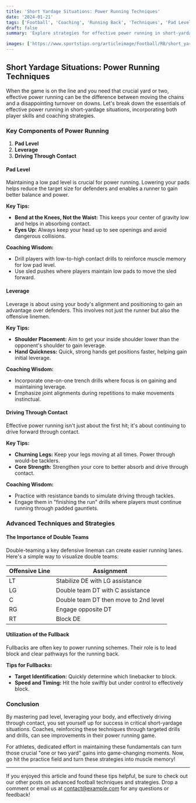 ```yaml
---
title: 'Short Yardage Situations: Power Running Techniques'
date: '2024-01-21'
tags: ['Football', 'Coaching', 'Running Back', 'Techniques', 'Pad Level', 'Leverage', 'Short Yardage', 'Power Running', 'Contact']
draft: false
summary: 'Explore strategies for effective power running in short-yardage situations, including pad level, leverage, and driving through contact.'

images: ['https://www.sportstips.org/articleimage/Football/RB/short_yardage_situations_power_running_techniques.webp']
---
```


## Short Yardage Situations: Power Running Techniques

When the game is on the line and you need that crucial yard or two, effective power running can be the difference between moving the chains and a disappointing turnover on downs. Let's break down the essentials of effective power running in short-yardage situations, incorporating both player skills and coaching strategies.

### Key Components of Power Running

1. **Pad Level**
2. **Leverage**
3. **Driving Through Contact**

#### Pad Level
Maintaining a low pad level is crucial for power running. Lowering your pads helps reduce the target size for defenders and enables a runner to gain better balance and power.

**Key Tips:**
- **Bend at the Knees, Not the Waist:** This keeps your center of gravity low and helps in absorbing contact.
- **Eyes Up:** Always keep your head up to see openings and avoid dangerous collisions.
  
**Coaching Wisdom:**
- Drill players with low-to-high contact drills to reinforce muscle memory for low pad level.
- Use sled pushes where players maintain low pads to move the sled forward.

#### Leverage
Leverage is about using your body's alignment and positioning to gain an advantage over defenders. This involves not just the runner but also the offensive linemen.

**Key Tips:**
- **Shoulder Placement:** Aim to get your inside shoulder lower than the opponent's shoulder to gain leverage.
- **Hand Quickness:** Quick, strong hands get positions faster, helping gain initial leverage.

**Coaching Wisdom:**
- Incorporate one-on-one trench drills where focus is on gaining and maintaining leverage.
- Emphasize joint alignments during repetitions to make movements instinctual.

#### Driving Through Contact
Effective power running isn't just about the first hit; it's about continuing to drive forward through contact.

**Key Tips:**
- **Churning Legs:** Keep your legs moving at all times. Power through would-be tacklers.
- **Core Strength:** Strengthen your core to better absorb and drive through contact.

**Coaching Wisdom:**
- Practice with resistance bands to simulate driving through tackles.
- Engage them in "finishing the run" drills where players must continue running through padded gauntlets.

### Advanced Techniques and Strategies

#### The Importance of Double Teams
Double-teaming a key defensive lineman can create easier running lanes. Here's a simple way to visualize double teams:

| Offensive Line | Assignment                          |
|----------------|-------------------------------------|
| LT             | Stabilize DE with LG assistance     |
| LG             | Double team DT with C assistance    |
| C              | Double team DT then move to 2nd level|
| RG             | Engage opposite DT                  |
| RT             | Block DE                            |

#### Utilization of the Fullback
Fullbacks are often key to power running schemes. Their role is to lead block and clear pathways for the running back.

**Tips for Fullbacks:**
- **Target Identification:** Quickly determine which linebacker to block.
- **Speed and Timing:** Hit the hole swiftly but under control to effectively block.

### Conclusion
By mastering pad level, leveraging your body, and effectively driving through contact, you set yourself up for success in critical short-yardage situations. Coaches, reinforcing these techniques through targeted drills and drills, can see improvements in their power running game.

For athletes, dedicated effort in maintaining these fundamentals can turn those crucial "one or two yard" gains into game-changing moments. Now, go hit the practice field and turn these strategies into muscle memory!

---

If you enjoyed this article and found these tips helpful, be sure to check out our other posts on advanced football techniques and strategies. Drop a comment or email us at [contact@example.com](mailto:contact@example.com) for any questions or feedback!